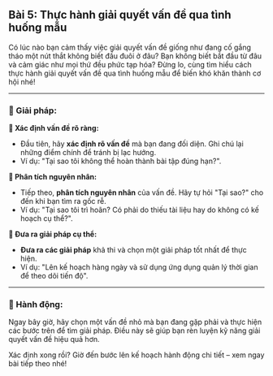 ## Bài 5: Thực hành giải quyết vấn đề qua tình huống mẫu

Có lúc nào bạn cảm thấy việc giải quyết vấn đề giống như đang cố gắng tháo một nút thắt không biết đầu đuôi ở đâu? Bạn không biết bắt đầu từ đâu và cảm giác như mọi thứ đều phức tạp hóa? Đừng lo, cùng tìm hiểu cách thực hành giải quyết vấn đề qua tình huống mẫu để biến khó khăn thành cơ hội nhé!

---

### 📌 Giải pháp:

**🔹 Xác định vấn đề rõ ràng:**
- Đầu tiên, hãy **xác định rõ vấn đề** mà bạn đang đối diện. Ghi chú lại những điểm chính để tránh bị lạc hướng.
- Ví dụ: "Tại sao tôi không thể hoàn thành bài tập đúng hạn?".

**🔹 Phân tích nguyên nhân:**
- Tiếp theo, **phân tích nguyên nhân** của vấn đề. Hãy tự hỏi "Tại sao?" cho đến khi bạn tìm ra gốc rễ.
- Ví dụ: "Tại sao tôi trì hoãn? Có phải do thiếu tài liệu hay do không có kế hoạch cụ thể?".

**🔹 Đưa ra giải pháp cụ thể:**
- **Đưa ra các giải pháp** khả thi và chọn một giải pháp tốt nhất để thực hiện.
- Ví dụ: "Lên kế hoạch hàng ngày và sử dụng ứng dụng quản lý thời gian để theo dõi tiến độ".

---

### 🚀 Hành động:

Ngay bây giờ, hãy chọn một vấn đề nhỏ mà bạn đang gặp phải và thực hiện các bước trên để tìm giải pháp. Điều này sẽ giúp bạn rèn luyện kỹ năng giải quyết vấn đề hiệu quả hơn.

Xác định xong rồi? Giờ đến bước lên kế hoạch hành động chi tiết – xem ngay bài tiếp theo nhé!